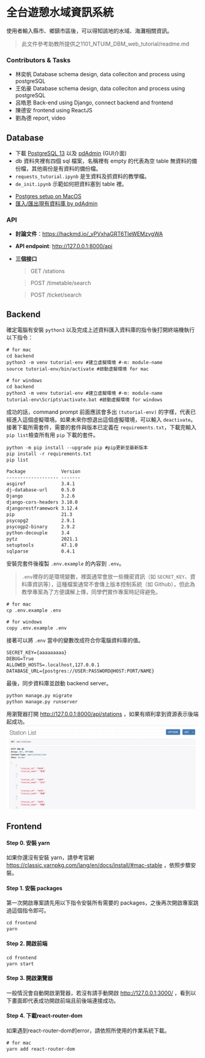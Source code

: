 # 全台遊憩水域資訊系統
使用者輸入縣市、鄉鎮市區後，可以得知該地的水域、海灘相關資訊。

> 此文件參考助教所提供之1101_NTUIM_DBM_web_tutorial/readme.md

### Contributors & Tasks
- 林奕帆 Database schema design, data colleciton and process using postgreSQL
- 王佑豪 Database schema design, data colleciton and process using postgreSQL
- 呂皓恩 Back-end using Django, connect backend and frontend
- 陳德安 frontend using ReactJS
- 劉為德 report, video

## Database

- 下載 [PostgreSQL 13](https://www.postgresql.org/download/) 以及 [pdAdmin](https://www.pgadmin.org/) (GUI介面)
- db 資料夾裡有四個 sql 檔案，名稱裡有 empty 的代表為空 table 無資料的備份檔，其他兩份是有資料的備份檔。
- `requests_tutorial.ipynb` 是生資料及抓資料的教學檔。
- `de_init.ipynb` 示範如何把資料塞到 table 裡。

* [Postgres setup on MacOS](https://www.youtube.com/watch?v=EZAa0LSxPPU)
* [匯入/匯出現有資料庫 by pdAdmin](https://www.youtube.com/watch?v=C30q5i1e9KE)


### API
- **討論文件**：https://hackmd.io/_vPVxhaGRT6TIeWEMzvgWA
- **API endpoint**: http://127.0.0.1:8000/api
- **三個接口**
    >GET /stations

    >POST /timetable/search

    >POST /ticket/search

## Backend

確定電腦有安裝 `python3` 以及完成上述資料匯入資料庫的指令後打開終端機執行以下指令：

```shell
# for mac
cd backend
python3 -m venv tutorial-env #建立虛擬環境 #-m: module-name
source tutorial-env/bin/activate #啟動虛擬環境 for mac
```

```shell
# for windows
cd backend
python3 -m venv tutorial-env #建立虛擬環境 #-m: module-name
tutorial-env\Scripts\activate.bat #啟動虛擬環境 for windows
```

成功的話，command prompt 前面應該會多出 `(tutorial-env)` 的字樣，代表已經進入這個虛擬環境。如果未來你想退出這個虛擬環境，可以輸入 `deactivate`。
接著下載所需套件，需要的套件與版本已定義在 `requirements.txt`，下載完輸入`pip list`檢查所有用 `pip` 下載的套件。

```shell
python -m pip install --upgrade pip #pip更新至最新版本
pip install -r requirements.txt
pip list
```
```
Package             Version
------------------- -------
asgiref             3.4.1
dj-database-url     0.5.0
Django              3.2.6
django-cors-headers 3.10.0
djangorestframework 3.12.4
pip                 21.3
psycopg2            2.9.1
psycogp2-binary     2.9.2
python-decouple     3.4
pytz                2021.1
setuptools          47.1.0
sqlparse            0.4.1
```

安裝完套件後複製 `.env.example` 的內容到 `.env`。

>`.env`裡存的是環境變數，裡面通常會放一些機密資訊（如 `SECRET_KEY`、資料庫資訊等），這種檔案通常不會傳上版本控制系統（如 Github），但此為教學專案為了方便講解上傳，同學們實作專案時記得避免。

```shell
# for mac
cp .env.example .env
```

```shell
# for windows
copy .env.example .env
```

接著可以將 `.env` 當中的變數改成符合你電腦資料庫的值。

```shell
SECRET_KEY={aaaaaaaaa}
DEBUG=True
ALLOWED_HOSTS=.localhost,127.0.0.1
DATABASE_URL={postgres://USER:PASSWORD@HOST:PORT/NAME}
```

最後，同步資料庫並啟動 backend server。

```shell
python manage.py migrate
python manage.py runserver
```

用瀏覽器打開  http://127.0.0.1:8000/api/stations ，如果有順利拿到資源表示後端起成功。
![](img/api.png)

## Frontend

#### Step 0. 安裝 yarn
如果你還沒有安裝 yarn，請參考官網 https://classic.yarnpkg.com/lang/en/docs/install/#mac-stable ，依照步驟安裝。

#### Step 1. 安裝 packages
第一次開啟專案請先用以下指令安裝所有需要的 packages，之後再次開啟專案跳過這個指令即可。
```shell
cd frontend
yarn
```

#### Step 2. 開啟前端
```shell
cd frontend
yarn start
```
#### Step 3. 開啟瀏覽器 
一般情況會自動開啟瀏覽器，若沒有請手動開啟 http://127.0.0.1:3000/ ，看到以下畫面即代表成功開啟前端且前後端連接成功。

#### Step 4. 下載react-router-dom
如果遇到react-router-dom的error，請依照所使用的作業系統下載。

```shell
# for mac
yarn add react-router-dom
```




